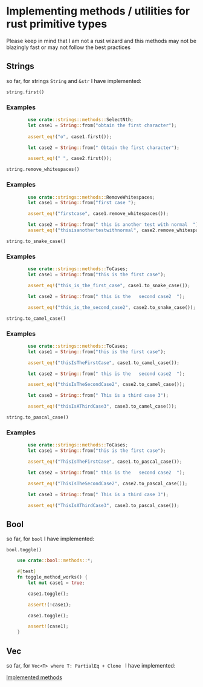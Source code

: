 # Implementing methods / utilities for rust primitive types
Please keep in mind that I am not a rust wizard and this methods may not be blazingly fast or may not follow the best practices

## Strings

so far, for strings `String` and `&str` I have implemented: 

`string.first()`

### Examples
```rust
        use crate::strings::methods::SelectNth;
        let case1 = String::from("obtain the first character");
        
        assert_eq!("o", case1.first());

        let case2 = String::from(" Obtain the first character");

        assert_eq!(" ", case2.first());
```

`string.remove_whitespaces()`

### Examples
```rust
        use crate::strings::methods::RemoveWhitespaces;
        let case1 = String::from("first case ");

        assert_eq!("firstcase", case1.remove_whitespaces());

        let case2 = String::from(" this is another test with normal  ");
        assert_eq!("thisisanothertestwithnormal", case2.remove_whitespaces());
```

`string.to_snake_case()`

### Examples
```rust 
        use crate::strings::methods::ToCases;
        let case1 = String::from("this is the first case");

        assert_eq!("this_is_the_first_case", case1.to_snake_case());

        let case2 = String::from(" this is the   second case2  ");

        assert_eq!("this_is_the_second_case2", case2.to_snake_case());

```

`string.to_camel_case()`

### Examples
```rust
        use crate::strings::methods::ToCases;
        let case1 = String::from("this is the first case");

        assert_eq!("thisIsTheFirstCase", case1.to_camel_case());

        let case2 = String::from(" this is the   second case2  ");

        assert_eq!("thisIsTheSecondCase2", case2.to_camel_case());

        let case3 = String::from(" This is a third case 3");

        assert_eq!("thisIsAThirdCase3", case3.to_camel_case());

```

`string.to_pascal_case()`

### Examples
```rust
        use crate::strings::methods::ToCases;
        let case1 = String::from("this is the first case");

        assert_eq!("ThisIsTheFirstCase", case1.to_pascal_case());

        let case2 = String::from(" this is the   second case2  ");

        assert_eq!("ThisIsTheSecondCase2", case2.to_pascal_case());

        let case3 = String::from(" This is a third case 3");

        assert_eq!("ThisIsAThirdCase3", case3.to_pascal_case());

```

## Bool

so far, for `bool` I have implemented:

`bool.toggle()`
```rust
    use crate::bool::methods::*;

    #[test]
    fn toggle_method_works() {
        let mut case1 = true;

        case1.toggle();

        assert!(!case1);

        case1.toggle();

        assert!(case1);
    }
```

## Vec


so far, for `Vec<T> where T: PartialEq + Clone ` I have implemented:

[Implemented methods](./src/vec.rs)

